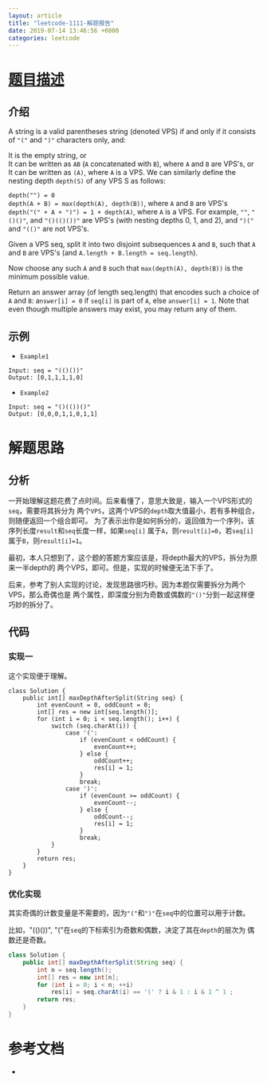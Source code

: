 ```yaml
---
layout: article
title: "leetcode-1111-解题报告"
date: 2019-07-14 13:46:56 +0800
categories: leetcode
---
```


# [题目描述](https://leetcode.com/problems/maximum-nesting-depth-of-two-valid-parentheses-strings/)
## 介绍
A string is a valid parentheses string (denoted VPS) if and only if it consists of `"("` and `")"` characters only, and:

It is the empty string, or    
It can be written as `AB` (`A` concatenated with `B`), where `A` and `B` are VPS's, or    
It can be written as `(A)`, where `A` is a VPS.
We can similarly define the nesting depth `depth(S)` of any VPS S as follows:

`depth("") = 0`    
`depth(A + B) = max(depth(A), depth(B))`, where `A` and `B` are VPS's    
`depth("(" + A + ")") = 1 + depth(A)`, where `A` is a VPS.
For example,  `""`, `"()()"`, and `"()(()())"` are VPS's (with nesting depths 0, 1, and 2), and `")("` and `"(()"` are not VPS's.

 

Given a VPS seq, split it into two disjoint subsequences `A` and `B`, such that `A` and `B` are VPS's (and `A.length + B.length = seq.length`).

Now choose any such `A` and `B` such that `max(depth(A), depth(B))` is the minimum possible value.

Return an answer array (of length seq.length) that encodes such a choice of `A` and `B`:  a`nswer[i] = 0` if `seq[i]` is part of `A`, else `answer[i] = 1`.  Note that even though multiple answers may exist, you may return any of them.

## 示例
- `Example1`
```
Input: seq = "(()())"
Output: [0,1,1,1,1,0]
```
- `Example2`
```
Input: seq = "()(())()"
Output: [0,0,0,1,1,0,1,1]
```
# 解题思路
## 分析
一开始理解这题花费了点时间。后来看懂了，意思大致是，输入一个VPS形式的`seq`，需要将其拆分为
两个`VPS`，这两个VPS的`depth`取大值最小，若有多种组合，则随便返回一个组合即可。
为了表示出你是如何拆分的，返回值为一个序列，该序列长度`result`和`seq`长度一样，如果`seq[i]`
属于`A`，则`result[i]=0`，若`seq[i]`属于`B`，则`result[i]=1`。    

最初，本人只想到了，这个题的答题方案应该是，将depth最大的VPS，拆分为原来一半depth的
两个VPS，即可。但是，实现的时候便无法下手了。     

后来，参考了别人实现的讨论，发现思路很巧秒。因为本题仅需要拆分为两个VPS，那么奇偶也是
两个属性，即深度分别为奇数或偶数的`"()"`分到一起这样便巧妙的拆分了。

## 代码
### 实现一
这个实现便于理解。
```
class Solution {
    public int[] maxDepthAfterSplit(String seq) {
        int evenCount = 0, oddCount = 0;
        int[] res = new int[seq.length()];
        for (int i = 0; i < seq.length(); i++) {
            switch (seq.charAt(i)) {
                case '(':
                    if (evenCount < oddCount) {
                        evenCount++;
                    } else {
                        oddCount++;
                        res[i] = 1;
                    }
                    break;
                case ')': 
                    if (evenCount >= oddCount) {
                        evenCount--;
                    } else {
                        oddCount--;
                        res[i] = 1;
                    }
                    break;
            }
        }
        return res;
    }
}
```

### 优化实现
其实奇偶的计数变量是不需要的，因为`"("`和`")"`在`seq`中的位置可以用于计数。

比如，"(()())", "("在`seq`的下标索引为奇数和偶数，决定了其在`depth`的层次为
偶数还是奇数。
```java
class Solution {
    public int[] maxDepthAfterSplit(String seq) {
        int n = seq.length();
        int[] res = new int[n];
        for (int i = 0; i < n; ++i)
            res[i] = seq.charAt(i) == '(' ? i & 1 : i & 1 ^ 1 ;
        return res;
    }
}
```

# 参考文档
- 